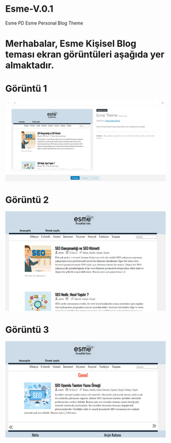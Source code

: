 # Esme-V.0.1

Esme PD Esme Personal Blog Theme


# Merhabalar, Esme Kişisel Blog teması ekran görüntüleri aşağıda yer almaktadır.


# Görüntü 1

![screen1](screen1.png)

# Görüntü 2

![screen2](screen2.png)


# Görüntü 3

![screen3](screen3.png)



